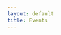 ```yaml
---
layout: default
title: Events
---
```




<script>
    $(document).ready(function() {

    });

</script>